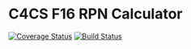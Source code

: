 # C4CS F16 RPN Calculator

[![Coverage Status](https://coveralls.io/repos/github/ydtak/c4cs-f16-rpn/badge.svg?branch=master)](https://coveralls.io/github/ydtak/c4cs-f16-rpn?branch=master)
[![Build Status](https://travis-ci.org/ydtak/c4cs-f16-rpn.svg?branch=master)](https://travis-ci.org/ydtak/c4cs-f16-rpn)
